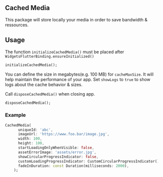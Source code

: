 
## Cached Media

This package will store locally your media in order to save bandwidth & ressources.

## Usage

The function `initializeCachedMedia()` must be placed after `WidgetsFlutterBinding.ensureInitialized()`
```dart
initializeCachedMedia();
```

You can define the size in megabytes(e.g. 100 MB) for `cacheMaxSize`. It will help maintain the performance of your app.
Set `showLogs` to `true` to show logs about the cache behavior & sizes.


Call `disposeCachedMedia()` when closing app.
```dart
disposeCachedMedia();
```

### Example

```dart
CachedMedia(
      uniqueId: 'abc',
      imageUrl: 'https://www.foo.bar/image.jpg',
      width: 100,
      height: 100,
      startLoadingOnlyWhenVisible: false,
      assetErrorImage: 'assets/error.jpg',
      showCircularProgressIndicator: false,
      customLoadingProgressIndicator: CustomCircularProgressIndicator(),
      fadeInDuration: const Duration(milliseconds: 2000),
    );
```
